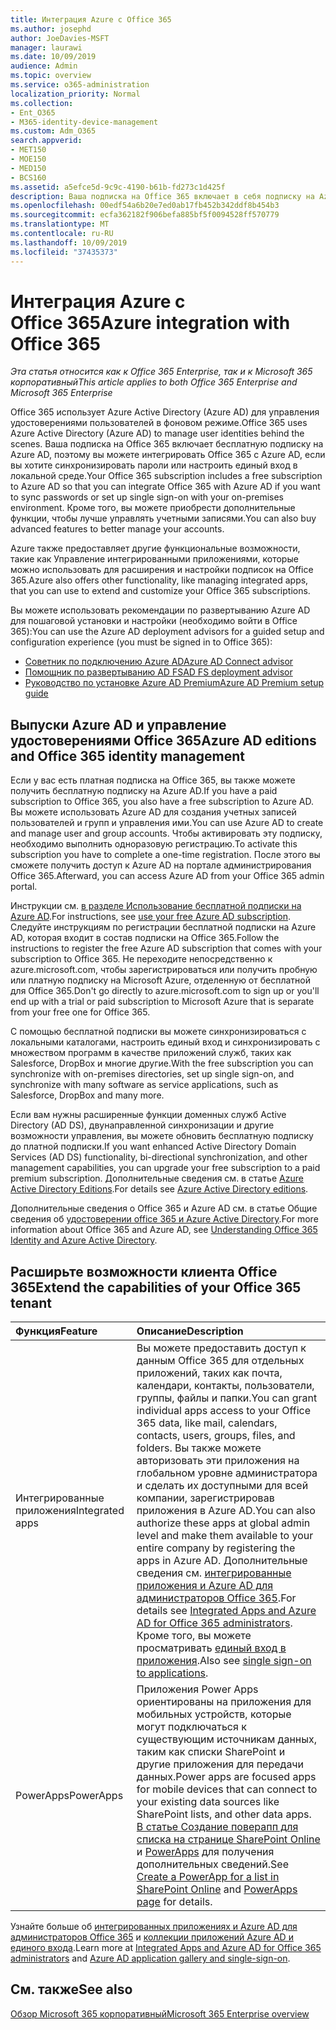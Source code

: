 ```yaml
---
title: Интеграция Azure с Office 365
ms.author: josephd
author: JoeDavies-MSFT
manager: laurawi
ms.date: 10/09/2019
audience: Admin
ms.topic: overview
ms.service: o365-administration
localization_priority: Normal
ms.collection:
- Ent_O365
- M365-identity-device-management
ms.custom: Adm_O365
search.appverid:
- MET150
- MOE150
- MED150
- BCS160
ms.assetid: a5efce5d-9c9c-4190-b61b-fd273c1d425f
description: Ваша подписка на Office 365 включает в себя подписку на Azure AD. Интегрируйте Office 365 с Azure AD, если вы хотите выполнить синхронизацию паролей или единый вход с локальной средой.
ms.openlocfilehash: 00edf54a6b20e7ed0ab17fb452b342ddf8b454b3
ms.sourcegitcommit: ecfa362182f906befa885bf5f0094528ff570779
ms.translationtype: MT
ms.contentlocale: ru-RU
ms.lasthandoff: 10/09/2019
ms.locfileid: "37435373"
---
```

# <a name="azure-integration-with-office-365"></a><span data-ttu-id="466ba-104">Интеграция Azure с Office 365</span><span class="sxs-lookup"><span data-stu-id="466ba-104">Azure integration with Office 365</span></span>

<span data-ttu-id="466ba-105">*Эта статья относится как к Office 365 Enterprise, так и к Microsoft 365 корпоративный*</span><span class="sxs-lookup"><span data-stu-id="466ba-105">*This article applies to both Office 365 Enterprise and Microsoft 365 Enterprise*</span></span>

<span data-ttu-id="466ba-106">Office 365 использует Azure Active Directory (Azure AD) для управления удостоверениями пользователей в фоновом режиме.</span><span class="sxs-lookup"><span data-stu-id="466ba-106">Office 365 uses Azure Active Directory (Azure AD) to manage user identities behind the scenes.</span></span> <span data-ttu-id="466ba-107">Ваша подписка на Office 365 включает бесплатную подписку на Azure AD, поэтому вы можете интегрировать Office 365 с Azure AD, если вы хотите синхронизировать пароли или настроить единый вход в локальной среде.</span><span class="sxs-lookup"><span data-stu-id="466ba-107">Your Office 365 subscription includes a free subscription to Azure AD so that you can integrate Office 365 with Azure AD if you want to sync passwords or set up single sign-on with your on-premises environment.</span></span> <span data-ttu-id="466ba-108">Кроме того, вы можете приобрести дополнительные функции, чтобы лучше управлять учетными записями.</span><span class="sxs-lookup"><span data-stu-id="466ba-108">You can also buy advanced features to better manage your accounts.</span></span>
  
<span data-ttu-id="466ba-109">Azure также предоставляет другие функциональные возможности, такие как Управление интегрированными приложениями, которые можно использовать для расширения и настройки подписок на Office 365.</span><span class="sxs-lookup"><span data-stu-id="466ba-109">Azure also offers other functionality, like managing integrated apps, that you can use to extend and customize your Office 365 subscriptions.</span></span>
  
<span data-ttu-id="466ba-110">Вы можете использовать рекомендации по развертыванию Azure AD для пошаговой установки и настройки (необходимо войти в Office 365):</span><span class="sxs-lookup"><span data-stu-id="466ba-110">You can use the Azure AD deployment advisors for a guided setup and configuration experience (you must be signed in to Office 365):</span></span>

 - [<span data-ttu-id="466ba-111">Советник по подключению Azure AD</span><span class="sxs-lookup"><span data-stu-id="466ba-111">Azure AD Connect advisor</span></span>](https://aka.ms/aadconnectpwsync)
 - [<span data-ttu-id="466ba-112">Помощник по развертыванию AD FS</span><span class="sxs-lookup"><span data-stu-id="466ba-112">AD FS deployment advisor</span></span>](https://aka.ms/adfsguidance)
 - [<span data-ttu-id="466ba-113">Руководство по установке Azure AD Premium</span><span class="sxs-lookup"><span data-stu-id="466ba-113">Azure AD Premium setup guide</span></span>](https://aka.ms/aadpguidance)
  
## <a name="azure-ad-editions-and-office-365-identity-management"></a><span data-ttu-id="466ba-114">Выпуски Azure AD и управление удостоверениями Office 365</span><span class="sxs-lookup"><span data-stu-id="466ba-114">Azure AD editions and Office 365 identity management</span></span>

<span data-ttu-id="466ba-115">Если у вас есть платная подписка на Office 365, вы также можете получить бесплатную подписку на Azure AD.</span><span class="sxs-lookup"><span data-stu-id="466ba-115">If you have a paid subscription to Office 365, you also have a free subscription to Azure AD.</span></span> <span data-ttu-id="466ba-116">Вы можете использовать Azure AD для создания учетных записей пользователей и групп и управления ими.</span><span class="sxs-lookup"><span data-stu-id="466ba-116">You can use Azure AD to create and manage user and group accounts.</span></span> <span data-ttu-id="466ba-117">Чтобы активировать эту подписку, необходимо выполнить одноразовую регистрацию.</span><span class="sxs-lookup"><span data-stu-id="466ba-117">To activate this subscription you have to complete a one-time registration.</span></span> <span data-ttu-id="466ba-118">После этого вы сможете получить доступ к Azure AD на портале администрирования Office 365.</span><span class="sxs-lookup"><span data-stu-id="466ba-118">Afterward, you can access Azure AD from your Office 365 admin portal.</span></span> 

<span data-ttu-id="466ba-119">Инструкции см. [в разделе Использование бесплатной подписки на Azure AD](https://go.microsoft.com/fwlink/p/?LinkId=617127).</span><span class="sxs-lookup"><span data-stu-id="466ba-119">For instructions, see [use your free Azure AD subscription](https://go.microsoft.com/fwlink/p/?LinkId=617127).</span></span> <span data-ttu-id="466ba-120">Следуйте инструкциям по регистрации бесплатной подписки на Azure AD, которая входит в состав подписки на Office 365.</span><span class="sxs-lookup"><span data-stu-id="466ba-120">Follow the instructions to register the free Azure AD subscription that comes with your subscription to Office 365.</span></span> <span data-ttu-id="466ba-121">Не переходите непосредственно к azure.microsoft.com, чтобы зарегистрироваться или получить пробную или платную подписку на Microsoft Azure, отделенную от бесплатной для Office 365.</span><span class="sxs-lookup"><span data-stu-id="466ba-121">Don't go directly to azure.microsoft.com to sign up or you'll end up with a trial or paid subscription to Microsoft Azure that is separate from your free one for Office 365.</span></span> 
  
<span data-ttu-id="466ba-122">С помощью бесплатной подписки вы можете синхронизироваться с локальными каталогами, настроить единый вход и синхронизировать с множеством программ в качестве приложений служб, таких как Salesforce, DropBox и многие другие.</span><span class="sxs-lookup"><span data-stu-id="466ba-122">With the free subscription you can synchronize with on-premises directories, set up single sign-on, and synchronize with many software as service applications, such as Salesforce, DropBox and many more.</span></span>
  
<span data-ttu-id="466ba-123">Если вам нужны расширенные функции доменных служб Active Directory (AD DS), двунаправленной синхронизации и другие возможности управления, вы можете обновить бесплатную подписку до платной подписки.</span><span class="sxs-lookup"><span data-stu-id="466ba-123">If you want enhanced Active Directory Domain Services (AD DS) functionality, bi-directional synchronization, and other management capabilities, you can upgrade your free subscription to a paid premium subscription.</span></span> <span data-ttu-id="466ba-124">Дополнительные сведения см. в статье [Azure Active Directory Editions](https://azure.microsoft.com/pricing/details/active-directory/).</span><span class="sxs-lookup"><span data-stu-id="466ba-124">For details see [Azure Active Directory editions](https://azure.microsoft.com/pricing/details/active-directory/).</span></span>
  
<span data-ttu-id="466ba-125">Дополнительные сведения о Office 365 и Azure AD см. в статье Общие сведения об [удостоверении office 365 и Azure Active Directory](https://docs.microsoft.com/office365/enterprise/about-office-365-identity).</span><span class="sxs-lookup"><span data-stu-id="466ba-125">For more information about Office 365 and Azure AD, see [Understanding Office 365 Identity and Azure Active Directory](https://docs.microsoft.com/office365/enterprise/about-office-365-identity).</span></span>
  
## <a name="extend-the-capabilities-of-your-office-365-tenant"></a><span data-ttu-id="466ba-126">Расширьте возможности клиента Office 365</span><span class="sxs-lookup"><span data-stu-id="466ba-126">Extend the capabilities of your Office 365 tenant</span></span>

|<span data-ttu-id="466ba-127">**Функция**</span><span class="sxs-lookup"><span data-stu-id="466ba-127">**Feature**</span></span>|<span data-ttu-id="466ba-128">**Описание**</span><span class="sxs-lookup"><span data-stu-id="466ba-128">**Description**</span></span>|
|:-----|:-----|
|<span data-ttu-id="466ba-129">Интегрированные приложения</span><span class="sxs-lookup"><span data-stu-id="466ba-129">Integrated apps</span></span>  <br/> |<span data-ttu-id="466ba-130">Вы можете предоставить доступ к данным Office 365 для отдельных приложений, таких как почта, календари, контакты, пользователи, группы, файлы и папки.</span><span class="sxs-lookup"><span data-stu-id="466ba-130">You can grant individual apps access to your Office 365 data, like mail, calendars, contacts, users, groups, files, and folders.</span></span> <span data-ttu-id="466ba-131">Вы также можете авторизовать эти приложения на глобальном уровне администратора и сделать их доступными для всей компании, зарегистрировав приложения в Azure AD.</span><span class="sxs-lookup"><span data-stu-id="466ba-131">You can also authorize these apps at global admin level and make them available to your entire company by registering the apps in Azure AD.</span></span> <span data-ttu-id="466ba-132">Дополнительные сведения см. [интегрированные приложения и Azure AD для администраторов Office 365](https://support.office.com/article/cb2250e3-451e-416f-bf4e-363549652c2a).</span><span class="sxs-lookup"><span data-stu-id="466ba-132">For details see [Integrated Apps and Azure AD for Office 365 administrators](https://support.office.com/article/cb2250e3-451e-416f-bf4e-363549652c2a).</span></span>  <br/> <span data-ttu-id="466ba-133">Кроме того, вы можете просматривать [единый вход в приложения](https://go.microsoft.com/fwlink/p/?LinkId=698604).</span><span class="sxs-lookup"><span data-stu-id="466ba-133">Also see [single sign-on to applications](https://go.microsoft.com/fwlink/p/?LinkId=698604).</span></span>  <br/> |
|<span data-ttu-id="466ba-134">PowerApps</span><span class="sxs-lookup"><span data-stu-id="466ba-134">PowerApps</span></span>  <br/> | <span data-ttu-id="466ba-135">Приложения Power Apps ориентированы на приложения для мобильных устройств, которые могут подключаться к существующим источникам данных, таким как списки SharePoint и другие приложения для передачи данных.</span><span class="sxs-lookup"><span data-stu-id="466ba-135">Power apps are focused apps for mobile devices that can connect to your existing data sources like SharePoint lists, and other data apps.</span></span> <span data-ttu-id="466ba-136">[В статье Создание поверапп для списка на странице SharePoint Online](https://support.office.com/article/9338b2d2-67ac-4b81-8e67-97da27e5e9ab) и [PowerApps](https://powerapps.microsoft.com/) для получения дополнительных сведений.</span><span class="sxs-lookup"><span data-stu-id="466ba-136">See [Create a PowerApp for a list in SharePoint Online](https://support.office.com/article/9338b2d2-67ac-4b81-8e67-97da27e5e9ab) and [PowerApps page](https://powerapps.microsoft.com/) for details.</span></span>  <br/> |
   
<span data-ttu-id="466ba-137">Узнайте больше об [интегрированных приложениях и Azure AD для администраторов Office 365](integrated-apps-and-azure-ads.md) и [коллекции приложений Azure AD и единого входа](https://docs.microsoft.com/azure/active-directory/manage-apps/what-is-single-sign-on).</span><span class="sxs-lookup"><span data-stu-id="466ba-137">Learn more at [Integrated Apps and Azure AD for Office 365 administrators](integrated-apps-and-azure-ads.md) and [Azure AD application gallery and single-sign-on](https://docs.microsoft.com/azure/active-directory/manage-apps/what-is-single-sign-on).</span></span>

## <a name="see-also"></a><span data-ttu-id="466ba-138">См. также</span><span class="sxs-lookup"><span data-stu-id="466ba-138">See also</span></span>

[<span data-ttu-id="466ba-139">Обзор Microsoft 365 корпоративный</span><span class="sxs-lookup"><span data-stu-id="466ba-139">Microsoft 365 Enterprise overview</span></span>](https://docs.microsoft.com/microsoft-365/enterprise/microsoft-365-overview)
